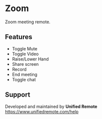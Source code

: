 # Zoom
Zoom meeting remote.

## Features
*  Toggle Mute
*  Toggle Video
*  Raise/Lower Hand
*  Share screen
*  Record
*  End meeting
*  Toggle chat

## Support
Developed and maintained by **Unified Remote**  
https://www.unifiedremote.com/help
